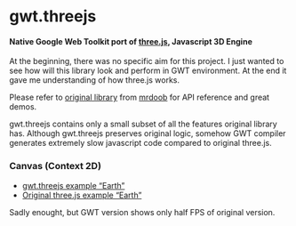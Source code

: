 ﻿gwt.threejs
===========
#### Native Google Web Toolkit port of [three.js](https://github.com/mrdoob/three.js), Javascript 3D Engine ####
At the beginning, there was no specific aim for this project. I just wanted to see how will this library look and perform in GWT environment. At the end it gave me understanding of how three.js works.

Please refer to [original library](https://github.com/mrdoob/three.js) from [mrdoob](https://github.com/mrdoob) for API reference and great demos.

gwt.threejs contains only a small subset of all the features original library has.
Although gwt.threejs preserves original logic, somehow GWT compiler generates extremely slow javascript code compared to original three.js.

### Canvas (Context 2D) ###
* [gwt.threejs example “Earth”](http://vatula.github.com/gwt.threejs/examples/canvas_geometry_earth/Globe.html)
* [Original three.js example “Earth”](http://mrdoob.github.com/three.js/examples/canvas_geometry_earth.html)

Sadly enought, but GWT version shows only half FPS of original version.
